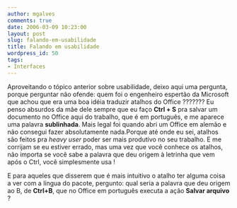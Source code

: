 ```yaml
---
author: mgalves
comments: true
date: 2006-03-09 10:23:00
layout: post
slug: falando-em-usabilidade
title: Falando em usabilidade
wordpress_id: 50
tags:
- Interfaces
---
```


Aproveitando o tópico anterior sobre usabilidade, deixo aqui uma pergunta, porque perguntar não ofende: quem foi o engenheiro espertão da Microsoft que achou que era uma boa idéia traduzir atalhos do Office ??????? Eu penso absurdos da mãe dele sempre que eu faço **Ctrl + S** pra salvar um documento no Office aqui do trabalho, que é em português, e me aparece uma palavra **sublinhada**. Mais legal foi quando abri um Office em alemão e não consegui fazer absolutamente nada.Porque até onde eu sei, atalhos são feitos pra _heavy user_ poder ser mais produtivo no seu trabalho. E me corrijam se eu estiver errado, mas uma vez que você conhece os atalhos, não importa se você sabe a palavra que deu origem à letrinha que vem após o Ctrl, você simplesmente usa !

E para aqueles que disserem que é mais intuitivo o atalho ter alguma coisa a ver com a língua do pacote, pergunto: qual seria a palavra que deu origem ao B, de **Ctrl+B**, que no Office em português executa a ação **Salvar arquivo** ?
